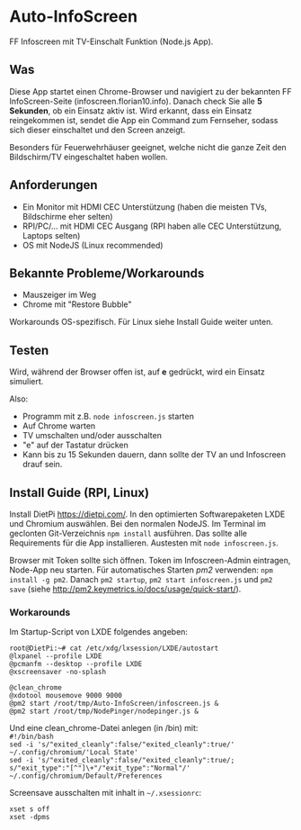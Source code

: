 # Auto-InfoScreen
FF Infoscreen mit TV-Einschalt Funktion (Node.js App).

## Was
Diese App startet einen Chrome-Browser und navigiert zu der bekannten FF InfoScreen-Seite (infoscreen.florian10.info). Danach check Sie alle __5 Sekunden__, ob ein Einsatz aktiv ist. Wird erkannt, dass ein Einsatz reingekommen ist, sendet die App ein Command zum Fernseher, sodass sich dieser einschaltet und den Screen anzeigt.

Besonders für Feuerwehrhäuser geeignet, welche nicht die ganze Zeit den Bildschirm/TV eingeschaltet haben wollen.

## Anforderungen
 - Ein Monitor mit HDMI CEC Unterstützung (haben die meisten TVs, Bildschirme eher selten)
 - RPI/PC/... mit HDMI CEC Ausgang (RPI haben alle CEC Unterstützung, Laptops selten)
 - OS mit NodeJS (Linux recommended)
 
## Bekannte Probleme/Workarounds
 - Mauszeiger im Weg
 - Chrome mit "Restore Bubble"
 
Workarounds OS-spezifisch. Für Linux siehe Install Guide weiter unten.

## Testen
Wird, während der Browser offen ist, auf __e__ gedrückt, wird ein Einsatz simuliert.

Also:
- Programm mit z.B. `node infoscreen.js` starten
- Auf Chrome warten
- TV umschalten und/oder ausschalten
- "e" auf der Tastatur drücken
- Kann bis zu 15 Sekunden dauern, dann sollte der TV an und Infoscreen drauf sein.

## Install Guide (RPI, Linux)
Install DietPi https://dietpi.com/. In den optimierten Softwarepaketen LXDE und Chromium auswählen. Bei den normalen NodeJS.
Im Terminal im geclonten Git-Verzeichnis `npm install` ausführen. Das sollte alle Requirements für die App installieren. Austesten mit `node infoscreen.js`.

Browser mit Token sollte sich öffnen. Token im Infoscreen-Admin eintragen, Node-App neu starten.
Für automatisches Starten *pm2* verwenden: `npm install -g pm2`. Danach `pm2 startup`, `pm2 start infoscreen.js` und `pm2 save` (siehe http://pm2.keymetrics.io/docs/usage/quick-start/).

### Workarounds
Im Startup-Script von LXDE folgendes angeben:

```
root@DietPi:~# cat /etc/xdg/lxsession/LXDE/autostart
@lxpanel --profile LXDE
@pcmanfm --desktop --profile LXDE
@xscreensaver -no-splash

@clean_chrome
@xdotool mousemove 9000 9000
@pm2 start /root/tmp/Auto-InfoScreen/infoscreen.js &
@pm2 start /root/tmp/NodePinger/nodepinger.js &

```

Und eine clean_chrome-Datei anlegen (in /bin) mit:  
`#!/bin/bash`  
`sed -i 's/"exited_cleanly":false/"exited_cleanly":true/' ~/.config/chromium/'Local State'`  
`sed -i 's/"exited_cleanly":false/"exited_cleanly":true/; s/"exit_type":"[^"]\+"/"exit_type":"Normal"/' ~/.config/chromium/Default/Preferences`

Screensave ausschalten mit inhalt in `~/.xsessionrc`:  
```
xset s off
xset -dpms
```
